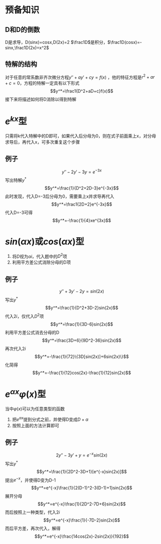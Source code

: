 # 预备知识
## D和D的倒数
D是求导，D(sinx)=cosx,D(2x)=2
$\frac1D$是积分，$\frac1D(cosx)=-sinx,\frac1D(2x)=x^2$
## 特解的结构
对于任意的常系数非齐次微分方程$y''+ay'+cy=f(x)$ ，他的特征方程是$r^2+ar+c=0$，方程的特解一定具有以下形式
$$y^*=\frac1{D^2+aD+c}f(x)$$
接下来将描述如何将D消除以得到特解

# $e^{kx}$型
只需将k代入特解中的D即可，如果代入后分母为0，则在式子前面乘上x，对分母求导后，再代入x，可多次重复这个步骤
## 例子
$$y''-2y'-3y=e^{-3x}$$
写出特解$y^*$
$$y^*=\frac{1}{D^2+2D-3}e^{-3x}$$
此时发现，代入D=-3后分母为0，需要乘上x并求导再代入
$$y^*=\frac1{2D+2}e^{-3x}$$
代入D=-3可得
$$y^*=-\frac{1}{4}xe^{3x}$$

# $sin(\alpha x)$或$cos(\alpha x)$型
1. 将$D$视为$\alpha i$，代入题中的$D^2$项
2. 利用平方差公式消除分母的D项
## 例子
$$y''+3y'-2y=sin(2x)$$
写出$y^*$
$$y^*=\frac{1}{D^2+3D-2}sin(2x)$$
代入$2 i$，仅代入$D^2$项
$$y^*=\frac{1}{3D-6}sin(2x)$$
利用平方差公式消去分母的D
$$y^*=\frac{3D+6}{9D^2-36}sin(2x)$$
再次代入$2i$
$$y^*=-\frac{1}{72}\{3D[sin(2x)]+6sin(2x)\}$$
化简得
$$y^*=-\frac{1}{12}cos(2x)-\frac{1}{12}sin(2x)$$


# $e^{\alpha x}\varphi(x)$型
当中$\varphi (x)$可以为任意类型的函数
1. 把$e^{\alpha x}$提到分式之前，并使得D变成$D+\alpha$
2. 按照上面的方法计算即可
## 例子
$$2y''-3y'+y=e^{-x}sin(2x)$$
写出$y^*$
$$y^*=\frac{1}{2D^2-3D+1}[e^{-x}sin(2x)]$$
提出$e^{-x}$，并使得D变为D-1
$$y^*=e^{-x}\frac{1}{2(D-1)^2-3(D-1)+1}sin(2x)$$
展开分母
$$y^*=e^{-x}\frac{1}{2D^2-7D+6}sin(2x)$$
而后按照上一种类型，代入$2i$
$$y^*=e^{-x}\frac{1}{-7D-2}sin(2x)$$
而后平方差，再次代入，解得
$$y^*=e^{-x}\frac{14cos(2x)-2sin(2x)}{192}$$
